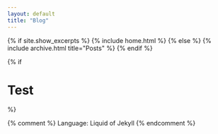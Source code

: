 ```yaml
---
layout: default
title: "Blog"
---
```


{% if site.show_excerpts %}
  {% include home.html %}
{% else %}
  {% include archive.html title="Posts" %}
{% endif %}

{% if <h1>Test</h1> %}

{% comment %}
Language: Liquid of Jekyll
{% endcomment %}
